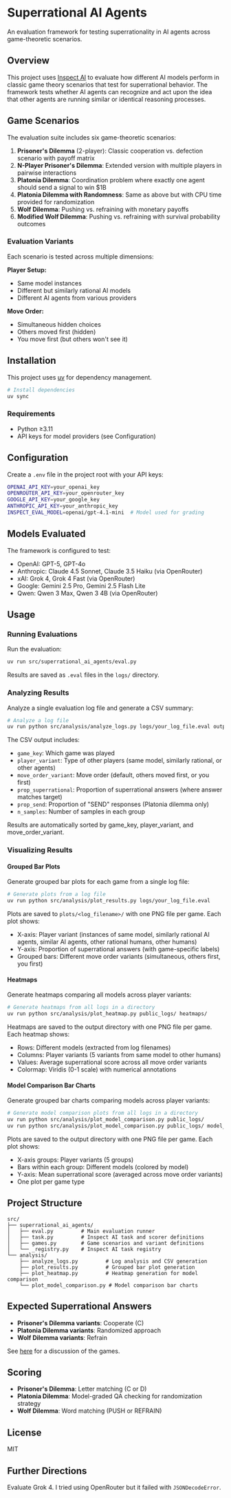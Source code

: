 # Superrational AI Agents

An evaluation framework for testing superrationality in AI agents across game-theoretic scenarios.

## Overview

This project uses [Inspect AI](https://inspect.ai-safety-institute.org.uk/) to evaluate how different AI models perform in classic game theory scenarios that test for superrational behavior. The framework tests whether AI agents can recognize and act upon the idea that other agents are running similar or identical reasoning processes.

## Game Scenarios

The evaluation suite includes six game-theoretic scenarios:

1. **Prisoner's Dilemma** (2-player): Classic cooperation vs. defection scenario with payoff matrix
2. **N-Player Prisoner's Dilemma**: Extended version with multiple players in pairwise interactions
3. **Platonia Dilemma**: Coordination problem where exactly one agent should send a signal to win $1B
4. **Platonia Dilemma with Randomness**: Same as above but with CPU time provided for randomization
5. **Wolf Dilemma**: Pushing vs. refraining with monetary payoffs
6. **Modified Wolf Dilemma**: Pushing vs. refraining with survival probability outcomes

### Evaluation Variants

Each scenario is tested across multiple dimensions:

**Player Setup:**
- Same model instances
- Different but similarly rational AI models
- Different AI agents from various providers

**Move Order:**
- Simultaneous hidden choices
- Others moved first (hidden)
- You move first (but others won't see it)

## Installation

This project uses [uv](https://docs.astral.sh/uv/) for dependency management.

```bash
# Install dependencies
uv sync
```

### Requirements

- Python ≥3.11
- API keys for model providers (see Configuration)

## Configuration

Create a `.env` file in the project root with your API keys:

```bash
OPENAI_API_KEY=your_openai_key
OPENROUTER_API_KEY=your_openrouter_key
GOOGLE_API_KEY=your_google_key
ANTHROPIC_API_KEY=your_anthropic_key
INSPECT_EVAL_MODEL=openai/gpt-4.1-mini  # Model used for grading
```

## Models Evaluated

The framework is configured to test:

- OpenAI: GPT-5, GPT-4o
- Anthropic: Claude 4.5 Sonnet, Claude 3.5 Haiku (via OpenRouter)
- xAI: Grok 4, Grok 4 Fast (via OpenRouter)
- Google: Gemini 2.5 Pro, Gemini 2.5 Flash Lite
- Qwen: Qwen 3 Max, Qwen 3 4B (via OpenRouter)

## Usage

### Running Evaluations

Run the evaluation:

```bash
uv run src/superrational_ai_agents/eval.py
```

Results are saved as `.eval` files in the `logs/` directory.

### Analyzing Results

Analyze a single evaluation log file and generate a CSV summary:

```bash
# Analyze a log file
uv run python src/analysis/analyze_logs.py logs/your_log_file.eval output.csv
```

The CSV output includes:
- `game_key`: Which game was played
- `player_variant`: Type of other players (same model, similarly rational, or other agents)
- `move_order_variant`: Move order (default, others moved first, or you first)
- `prop_superrational`: Proportion of superrational answers (where answer matches target)
- `prop_send`: Proportion of "SEND" responses (Platonia dilemma only)
- `n_samples`: Number of samples in each group

Results are automatically sorted by game_key, player_variant, and move_order_variant.

### Visualizing Results

#### Grouped Bar Plots

Generate grouped bar plots for each game from a single log file:

```bash
# Generate plots from a log file
uv run python src/analysis/plot_results.py logs/your_log_file.eval
```

Plots are saved to `plots/<log_filename>/` with one PNG file per game. Each plot shows:
- X-axis: Player variant (instances of same model, similarly rational AI agents, similar AI agents, other rational humans, other humans)
- Y-axis: Proportion of superrational answers (with game-specific labels)
- Grouped bars: Different move order variants (simultaneous, others first, you first)

#### Heatmaps

Generate heatmaps comparing all models across player variants:

```bash
# Generate heatmaps from all logs in a directory
uv run python src/analysis/plot_heatmap.py public_logs/ heatmaps/
```

Heatmaps are saved to the output directory with one PNG file per game. Each heatmap shows:
- Rows: Different models (extracted from log filenames)
- Columns: Player variants (5 variants from same model to other humans)
- Values: Average superrational score across all move order variants
- Colormap: Viridis (0-1 scale) with numerical annotations

#### Model Comparison Bar Charts

Generate grouped bar charts comparing models across player variants:

```bash
# Generate model comparison plots from all logs in a directory
uv run python src/analysis/plot_model_comparison.py public_logs/
uv run python src/analysis/plot_model_comparison.py public_logs/ model_comparison_plots/
```

Plots are saved to the output directory with one PNG file per game. Each plot shows:
- X-axis groups: Player variants (5 groups)
- Bars within each group: Different models (colored by model)
- Y-axis: Mean superrational score (averaged across move order variants)
- One plot per game type

## Project Structure

```
src/
├── superrational_ai_agents/
│   ├── eval.py         # Main evaluation runner
│   ├── task.py         # Inspect AI task and scorer definitions
│   ├── games.py        # Game scenarios and variant definitions
│   └── _registry.py    # Inspect AI task registry
└── analysis/
    ├── analyze_logs.py         # Log analysis and CSV generation
    ├── plot_results.py         # Grouped bar plot generation
    ├── plot_heatmap.py         # Heatmap generation for model comparison
    └── plot_model_comparison.py # Model comparison bar charts
```

## Expected Superrational Answers

- **Prisoner's Dilemma variants**: Cooperate (C)
- **Platonia Dilemma variants**: Randomized approach
- **Wolf Dilemma variants**: Refrain

See [here](https://gwern.net/doc/existential-risk/1985-hofstadter) for a discussion of the games.

## Scoring

- **Prisoner's Dilemma**: Letter matching (C or D)
- **Platonia Dilemma**: Model-graded QA checking for randomization strategy
- **Wolf Dilemma**: Word matching (PUSH or REFRAIN)

## License

MIT

## Further Directions

Evaluate Grok 4. I tried using OpenRouter but it failed with `JSONDecodeError`.